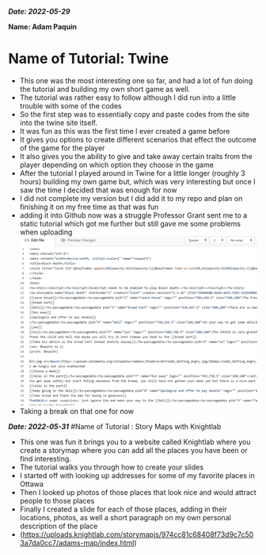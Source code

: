 **_Date: 2022-05-29_**

**Name: Adam Paquin**

# Name of Tutorial: Twine

+ This one was the most interesting one so far, and had a lot of fun doing the tutorial and building my own short game as well.
+ The tutorial was rather easy to follow although I did run into a little trouble with some of the codes
+ So the first step was to essentially copy and paste codes from the site into the twine site itself.
+ It was fun as this was the first time I ever created a game before
+ It gives you options to create different scenarios that effect the outcome of the game for the player
+ It also gives you the ability to give and take away certain traits from the player depending on which option they choose in the game
+ After the tutorial I played around in Twine for a little longer (roughly 3 hours) building my own game but, which was very interesting but once I saw the time I decided that was enough for now
+ I did not complete my version but I did add it to my repo and plan on finishing it on my free time as that was fun
+ adding it into Github now was a struggle Professor Grant sent me to a static tutorial which got me further but still gave me some problems when uploading ![Error message](https://github.com/Adam33dp/-hist3814-materials/blob/main/Part-3.md/twine%20problem.jpg)
+ Taking a break on that one for now




**_Date: 2022-05-31_**
#Name of Tutorial : Story Maps with Knightlab

+ This one was fun it brings you to a website called Knightlab where you create a storymap where you can add all the places you have been or find interesting.
+ The tutorial walks you through how to create your slides
+ I started off with looking up addresses for some of my favorite places in Ottawa
+ Then I looked up photos of those places that look nice and would attract people to those places
+ Finally I created a slide for each of those places, adding in their locations, photos, as well a short paragraph on my own personal description of the place
+ (https://uploads.knightlab.com/storymapjs/974cc81c68408f73d9c7c503a7da0cc7/adams-map/index.html)
